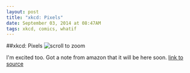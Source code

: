 ```yaml
---
layout: post
title: "xkcd: Pixels"
date: September 03, 2014 at 08:47AM
tags: xkcd, comics, whatif
---
```

##xkcd: Pixels
![scroll to zoom](http://ift.tt/1x9mku6)  

I'm excited too. Got a note from amazon that it will be here soon.
[link to source](http://xkcd.com/1416/) 
